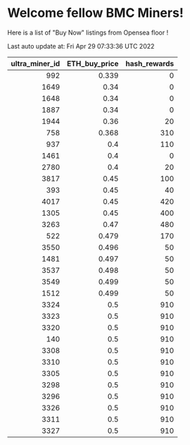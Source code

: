 # Welcome fellow BMC Miners!
Here is a list of "Buy Now" listings from Opensea floor !


Last auto update at: Fri Apr 29 07:33:36 UTC 2022


|   ultra_miner_id |   ETH_buy_price |   hash_rewards |
|-----------------:|----------------:|---------------:|
|              992 |           0.339 |              0 |
|             1649 |           0.34  |              0 |
|             1648 |           0.34  |              0 |
|             1887 |           0.34  |              0 |
|             1944 |           0.36  |             20 |
|              758 |           0.368 |            310 |
|              937 |           0.4   |            110 |
|             1461 |           0.4   |              0 |
|             2780 |           0.4   |             20 |
|             3817 |           0.45  |            100 |
|              393 |           0.45  |             40 |
|             4017 |           0.45  |            420 |
|             1305 |           0.45  |            400 |
|             3263 |           0.47  |            480 |
|              522 |           0.479 |            170 |
|             3550 |           0.496 |             50 |
|             1481 |           0.497 |             50 |
|             3537 |           0.498 |             50 |
|             3549 |           0.499 |             50 |
|             1512 |           0.499 |             50 |
|             3324 |           0.5   |            910 |
|             3323 |           0.5   |            910 |
|             3320 |           0.5   |            910 |
|              140 |           0.5   |            910 |
|             3308 |           0.5   |            910 |
|             3310 |           0.5   |            910 |
|             3305 |           0.5   |            910 |
|             3298 |           0.5   |            910 |
|             3296 |           0.5   |            910 |
|             3326 |           0.5   |            910 |
|             3311 |           0.5   |            910 |
|             3327 |           0.5   |            910 |